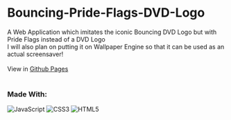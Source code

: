 # Bouncing-Pride-Flags-DVD-Logo

A Web Application which imitates the iconic Bouncing DVD Logo but with Pride Flags instead of a DVD Logo <br>
I will also plan on putting it on Wallpaper Engine so that it can be used as an actual screensaver! <br>
<br>
View in [Github Pages](https://lunatsukiii.github.io/Bouncing-Pride-Flags-DVD-Logo/) <br>
<br>
### Made With:
![JavaScript](https://img.shields.io/badge/javascript-%23323330.svg?style=for-the-badge&logo=javascript&logoColor=%23F7DF1E)
![CSS3](https://img.shields.io/badge/css3-%231572B6.svg?style=for-the-badge&logo=css3&logoColor=white)
![HTML5](https://img.shields.io/badge/html5-%23E34F26.svg?style=for-the-badge&logo=html5&logoColor=white)

